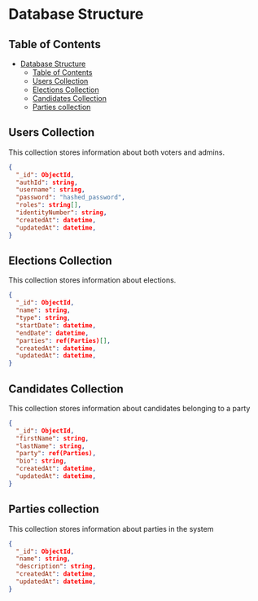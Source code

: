 # Database Structure

## Table of Contents

- [Database Structure](#database-structure)
  - [Table of Contents](#table-of-contents)
  - [Users Collection](#users-collection)
  - [Elections Collection](#elections-collection)
  - [Candidates Collection](#candidates-collection)
  - [Parties collection](#parties-collection)

## Users Collection

This collection stores information about both voters and admins.

```json
{
  "_id": ObjectId,
  "authId": string,
  "username": string,
  "password": "hashed_password",
  "roles": string[],
  "identityNumber": string,
  "createdAt": datetime,
  "updatedAt": datetime,
}

```

## Elections Collection

This collection stores information about elections.

```json
{
  "_id": ObjectId,
  "name": string,
  "type": string,
  "startDate": datetime,
  "endDate": datetime,
  "parties": ref(Parties)[],
  "createdAt": datetime,
  "updatedAt": datetime,
}
```

## Candidates Collection

This collection stores information about candidates belonging to a party

```json
{
  "_id": ObjectId,
  "firstName": string,
  "lastName": string,
  "party": ref(Parties),
  "bio": string,
  "createdAt": datetime,
  "updatedAt": datetime,
}

```

## Parties collection

This collection stores information about parties in the system

```json
{
  "_id": ObjectId,
  "name": string,
  "description": string,
  "createdAt": datetime,
  "updatedAt": datetime,
}

```
